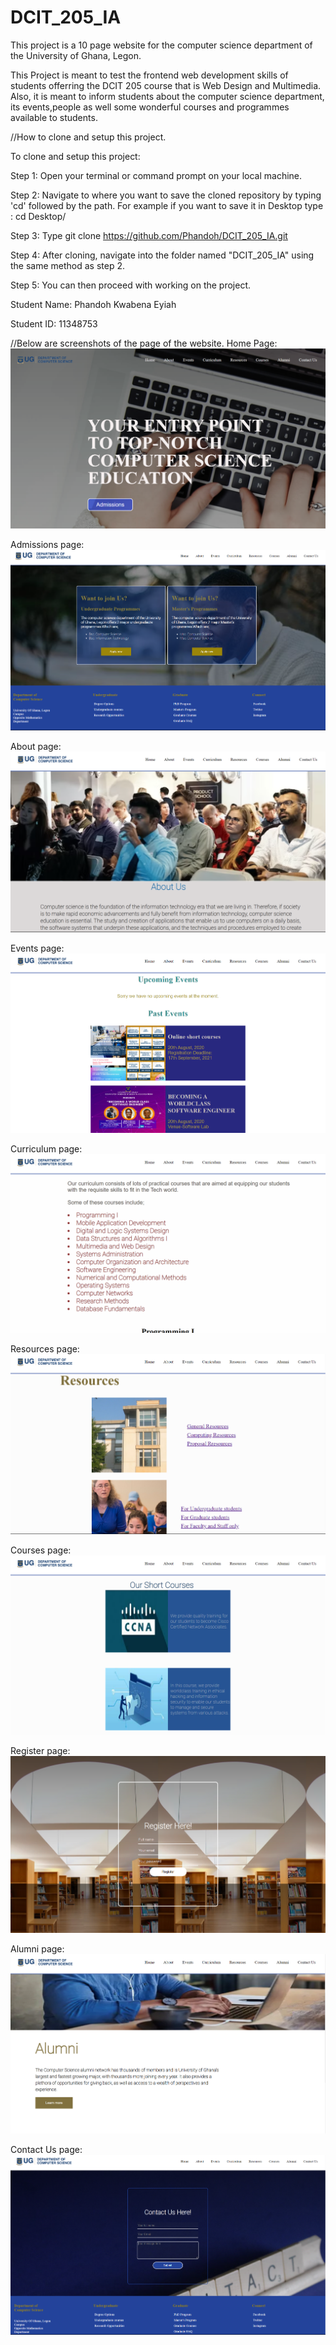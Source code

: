# DCIT_205_IA

This project is a 10 page website for the computer science department of the University of Ghana, Legon.

This Project is meant to test the frontend web development skills of students offerring the DCIT 205 course that is Web Design and Multimedia. Also, it is meant to inform students about the computer science department, its events,people as well some wonderful courses and programmes available to students.

//How to clone and setup this project.

To clone and setup this project:

Step 1: Open your terminal or command prompt on your local machine.

Step 2: Navigate to where you want to save the cloned repository by typing 'cd' followed by the path.
For example if you want to save it in Desktop type : cd Desktop/

Step 3: Type git clone https://github.com/Phandoh/DCIT_205_IA.git

Step 4: After cloning, navigate into the folder named "DCIT_205_IA" using the same method as step 2.

Step 5: You can then proceed with working on the project.

Student Name: Phandoh Kwabena Eyiah

Student ID: 11348753

//Below are screenshots of the page of the website.
Home Page:
![Home page](images/Home.png)

Admissions page:
![Admissions page](images/Admissions.png)

About page:
![About page](images/About.png)

Events page:
![Events page](images/Events.png)

Curriculum page:
![Curriculum page](images/Curriculum.png)

Resources page:
![Resources page](images/Resources.png)

Courses page:
![Courses page](<images/Short Courses.png>)

Register page:
![Register page](images/Register.png)

Alumni page:
![Alumni page](images/Alumni.png)

Contact Us page:
![Contact Us page](images/Contact-Us.png)